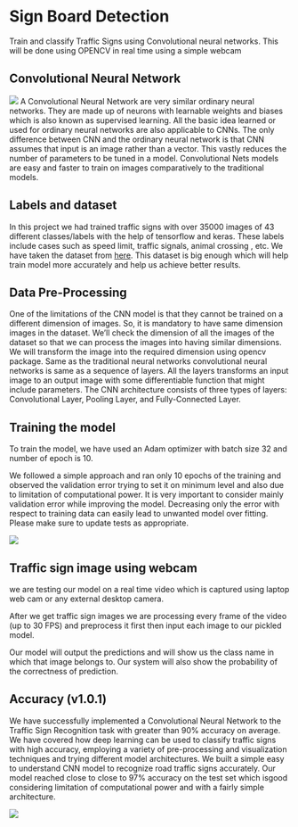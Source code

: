 # Sign Board Detection

Train and classify Traffic Signs using Convolutional neural networks. This will be done using OPENCV in real time using a simple webcam

## Convolutional Neural Network
<img src="https://www.mdpi.com/applsci/applsci-10-01245/article_deploy/html/images/applsci-10-01245-g002.png"/>
A Convolutional Neural Network are very similar ordinary neural networks. They are made up of neurons with learnable weights and biases which is also known as supervised learning. All the basic idea learned or used for ordinary neural networks are also applicable to CNNs. The only difference between CNN and the ordinary neural network is that CNN assumes that input is an image rather than a vector. This vastly reduces the number of parameters to be tuned in a model. Convolutional Nets models are easy and faster to train on images comparatively to the traditional models.

## Labels and dataset

In this project we had trained traffic signs with over 35000 images of 43 different classes/labels with the help of tensorflow and keras. These labels include cases such as speed limit, traffic signals, animal crossing , etc. We have taken the dataset from [here](https://sid.erda.dk/public/archives/daaeac0d7ce1152aea9b61d9f1e19370/published-archive.html). This dataset is big enough which will help train model more accurately and help us achieve better results.



## Data Pre-Processing
One of the limitations of the CNN model is that they cannot be trained on a different dimension of images. So, it is mandatory to have same dimension images in the dataset.
We’ll check the dimension of all the images of the dataset so that we can process the images into having similar dimensions. We will transform the image into the required dimension using opencv package.
Same as the traditional neural networks convolutional neural networks is same as a sequence of layers. All the layers transforms an input image to an output image with some differentiable function that might include parameters. The CNN architecture consists of three types of layers: Convolutional Layer, Pooling Layer, and Fully-Connected Layer.



## Training the model
To train the model, we have used an Adam optimizer with batch size 32 and number of epoch is 10.

We followed a simple approach and ran only 10 epochs of the training and observed the validation error trying to set it on minimum level and also due to limitation of computational power. It is very important to consider mainly validation error while improving the model. Decreasing only the error with respect to training data can easily lead to unwanted model over fitting.
Please make sure to update tests as appropriate.

<img src="https://github.com/GauravSingh9356/Computer-Vision/blob/master/Sign%20Board%20Detection/Screenshot%20(408).png"/>

## Traffic sign image using webcam
we are testing our model on a real time video which is captured using laptop web cam or any external desktop camera.

After we get traffic sign images we are processing every frame of the video (up to 30 FPS) and preprocess it first then input each image to our pickled model.

Our model will output the predictions and will show us the class name in which that image belongs to. Our system will also show the probability of the correctness of prediction.

## Accuracy (v1.0.1)
We have successfully implemented a Convolutional Neural Network to the Traffic Sign Recognition task with greater than 90% accuracy on average. We have covered how deep learning can be used to classify traffic signs with high accuracy, employing a variety of pre-processing and visualization techniques and trying different model architectures. We built a simple easy to understand CNN model to recognize road traffic signs accurately. Our model reached close to close to 97% accuracy on the test set which isgood considering limitation of computational power and with a fairly simple architecture. 

<img src="https://github.com/GauravSingh9356/Computer-Vision/blob/master/Sign%20Board%20Detection/Screenshot%20(411).png"/>

